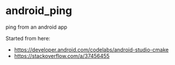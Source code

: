 # android_ping

ping from an android app

Started from here:
 - https://developer.android.com/codelabs/android-studio-cmake
 - https://stackoverflow.com/a/37456455
